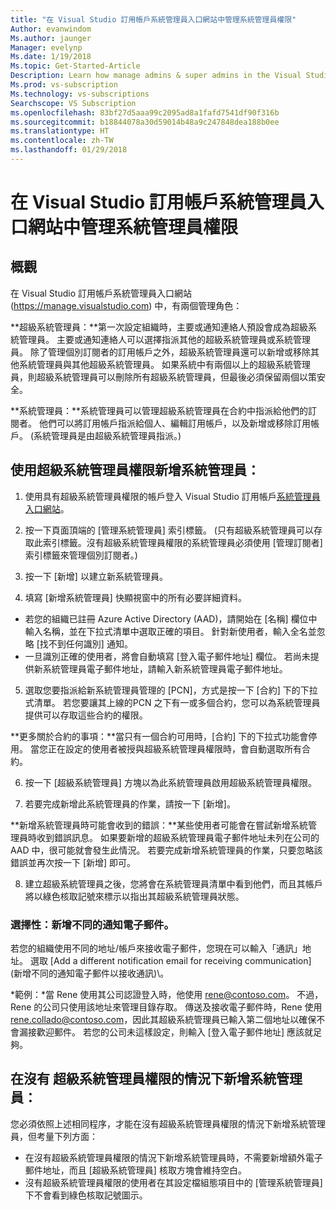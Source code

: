 ```yaml
---
title: "在 Visual Studio 訂用帳戶系統管理員入口網站中管理系統管理員權限"
Author: evanwindom
Ms.author: jaunger
Manager: evelynp
Ms.date: 1/19/2018
Ms.topic: Get-Started-Article
Description: Learn how manage admins & super admins in the Visual Studio Subscriptions Administrator Portal.
Ms.prod: vs-subscription
Ms.technology: vs-subscriptions
Searchscope: VS Subscription
ms.openlocfilehash: 83bf27d5aaa99c2095ad8a1fafd7541df90f316b
ms.sourcegitcommit: b18844078a30d59014b48a9c247848dea188b0ee
ms.translationtype: HT
ms.contentlocale: zh-TW
ms.lasthandoff: 01/29/2018
---
```

# <a name="managing-administrator-rights-in-the-visual-studio-subscriptions-administrator-portal"></a>在 Visual Studio 訂用帳戶系統管理員入口網站中管理系統管理員權限

## <a name="overview"></a>概觀 
在 Visual Studio 訂用帳戶系統管理員入口網站 (https://manage.visualstudio.com) 中，有兩個管理角色：

**超級系統管理員：**第一次設定組織時，主要或通知連絡人預設會成為超級系統管理員。 主要或通知連絡人可以選擇指派其他的超級系統管理員或系統管理員。 除了管理個別訂閱者的訂用帳戶之外，超級系統管理員還可以新增或移除其他系統管理員與其他超級系統管理員。 如果系統中有兩個以上的超級系統管理員，則超級系統管理員可以刪除所有超級系統管理員，但最後必須保留兩個以策安全。 

**系統管理員：**系統管理員可以管理超級系統管理員在合約中指派給他們的訂閱者。  他們可以將訂用帳戶指派給個人、編輯訂用帳戶，以及新增或移除訂用帳戶。   (系統管理員是由超級系統管理員指派。)  

## <a name="adding-an-administrator-with-super-admin-rights"></a>**使用**超級系統管理員權限新增系統管理員：

1. 使用具有超級系統管理員權限的帳戶登入 Visual Studio 訂用帳戶[系統管理員入口網站](https://manage.visualstudio.com)。

2. 按一下頁面頂端的 [管理系統管理員] 索引標籤。 (只有超級系統管理員可以存取此索引標籤。沒有超級系統管理員權限的系統管理員必須使用 [管理訂閱者] 索引標籤來管理個別訂閱者。)

3. 按一下 [新增] 以建立新系統管理員。 

4. 填寫 [新增系統管理員] 快顯視窗中的所有必要詳細資料。
  - 若您的組織已註冊 Azure Active Directory (AAD)，請開始在 [名稱] 欄位中輸入名稱，並在下拉式清單中選取正確的項目。 針對新使用者，輸入全名並忽略 [找不到任何識別] 通知。
  - 一旦識別正確的使用者，將會自動填寫 [登入電子郵件地址] 欄位。 若尚未提供新系統管理員電子郵件地址，請輸入新系統管理員電子郵件地址。

5. 選取您要指派給新系統管理員管理的 [PCN]，方式是按一下 [合約] 下的下拉式清單。 若您要讓其上線的PCN 之下有一或多個合約，您可以為系統管理員提供可以存取這些合約的權限。 

**更多關於合約的事項：**當只有一個合約可用時，[合約] 下的下拉式功能會停用。  當您正在設定的使用者被授與超級系統管理員權限時，會自動選取所有合約。

6. 按一下 [超級系統管理員] 方塊以為此系統管理員啟用超級系統管理員權限。  

7. 若要完成新增此系統管理員的作業，請按一下 [新增]。

**新增系統管理員時可能會收到的錯誤：**某些使用者可能會在嘗試新增系統管理員時收到錯誤訊息。 如果要新增的超級系統管理員電子郵件地址未列在公司的 AAD 中，很可能就會發生此情況。 若要完成新增系統管理員的作業，只要忽略該錯誤並再次按一下 [新增] 即可。 

8. 建立超級系統管理員之後，您將會在系統管理員清單中看到他們，而且其帳戶將以綠色核取記號來標示以指出其超級系統管理員狀態。 

### <a name="optional--add-a-different-notification-email"></a>選擇性：新增不同的通知電子郵件。
若您的組織使用不同的地址/帳戶來接收電子郵件，您現在可以輸入「通訊」地址。 選取 [Add a different notification email for receiving communication] \(新增不同的通知電子郵件以接收通訊)\。 

*範例：*當 Rene 使用其公司認證登入時，他使用 rene@contoso.com。  不過，Rene 的公司只使用該地址來管理目錄存取。  傳送及接收電子郵件時，Rene 使用 rene.collado@contoso.com，因此其超級系統管理員已輸入第二個地址以確保不會漏接歡迎郵件。  若您的公司未這樣設定，則輸入 [登入電子郵件地址] 應該就足夠。

## <a name="adding-an-administrator-without-super-admin-rights"></a>在**沒有** 超級系統管理員權限的情況下新增系統管理員：

您必須依照上述相同程序，才能在沒有超級系統管理員權限的情況下新增系統管理員，但考量下列方面：
-  在沒有超級系統管理員權限的情況下新增系統管理員時，不需要新增額外電子郵件地址，而且 [超級系統管理員] 核取方塊會維持空白。
-  沒有超級系統管理員權限的使用者在其設定檔組態項目中的 [管理系統管理員] 下不會看到綠色核取記號圖示。
